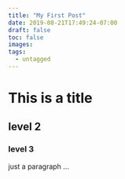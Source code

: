 ```yaml
---
title: "My First Post"
date: 2019-08-21T17:49:24-07:00
draft: false
toc: false
images:
tags:
  - untagged
---
```


# This is a title

## level 2

### level 3

just a paragraph ...
